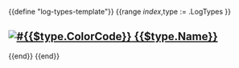 {{define "log-types-template"}}
{{range $index,$type := .LogTypes }}
<!-- BEGIN GENERATED PART: log-type-element-header-{{$type.ID}} -->
## [![#{{$type.ColorCode}}](https://placehold.co/15x15/{{$type.ColorCode}}/{{$type.ColorCode}}.png) {{$type.Name}}](#{{$type.ID}})
<!-- END GENERATED PART: log-type-element-header-{{$type.ID}} -->
{{end}}
{{end}}